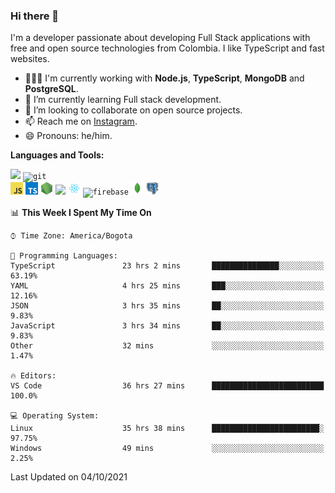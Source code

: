 ### Hi there 👋

I'm a developer passionate about developing Full Stack applications with free and open source technologies from Colombia. I like TypeScript and fast websites.

- 👨🏽‍💻 I'm currently working with **Node.js**, **TypeScript**, **MongoDB** and **PostgreSQL**.
- 🌱 I’m currently learning Full stack development.
- 🚀 I’m looking to collaborate on open source projects.
- 📫   Reach me on [Instagram](https://instagram.com/nexckycort).
- 😄  Pronouns: he/him.

**Languages and Tools:**  

<code><img height="20"  src="https://upload.wikimedia.org/wikipedia/commons/2/2d/Visual_Studio_Code_1.18_icon.svg"></code>
<code><img src="https://www.vectorlogo.zone/logos/git-scm/git-scm-icon.svg" alt="git" height="20"/> </code>
<code><img height="20" src="https://raw.githubusercontent.com/github/explore/80688e429a7d4ef2fca1e82350fe8e3517d3494d/topics/javascript/javascript.png"></code>
<code><img height="20" src="https://raw.githubusercontent.com/github/explore/80688e429a7d4ef2fca1e82350fe8e3517d3494d/topics/typescript/typescript.png"></code>
<code><img height="20" src="https://raw.githubusercontent.com/github/explore/80688e429a7d4ef2fca1e82350fe8e3517d3494d/topics/nodejs/nodejs.png"></code>
<code><img height="20" src="https://deno.land/logo.svg"></code>
<code><img height="20" src="https://raw.githubusercontent.com/github/explore/80688e429a7d4ef2fca1e82350fe8e3517d3494d/topics/react/react.png"></code>
<code><img src="https://www.vectorlogo.zone/logos/firebase/firebase-icon.svg" alt="firebase"  height="20"/></code>
<code><img src="https://raw.githubusercontent.com/devicons/devicon/master/icons/mongodb/mongodb-original.svg"  height="20"/></code>
<code><img src="https://raw.githubusercontent.com/devicons/devicon/master/icons/postgresql/postgresql-original.svg" height="20"/></code>

<!--START_SECTION:waka-->
📊 **This Week I Spent My Time On** 

```text
⌚︎ Time Zone: America/Bogota

💬 Programming Languages: 
TypeScript               23 hrs 2 mins       ███████████████░░░░░░░░░░   63.19% 
YAML                     4 hrs 25 mins       ███░░░░░░░░░░░░░░░░░░░░░░   12.16% 
JSON                     3 hrs 35 mins       ██░░░░░░░░░░░░░░░░░░░░░░░   9.83% 
JavaScript               3 hrs 34 mins       ██░░░░░░░░░░░░░░░░░░░░░░░   9.83% 
Other                    32 mins             ░░░░░░░░░░░░░░░░░░░░░░░░░   1.47%

🔥 Editors: 
VS Code                  36 hrs 27 mins      █████████████████████████   100.0%

💻 Operating System: 
Linux                    35 hrs 38 mins      ████████████████████████░   97.75% 
Windows                  49 mins             ░░░░░░░░░░░░░░░░░░░░░░░░░   2.25%

```


 Last Updated on 04/10/2021
<!--END_SECTION:waka-->
